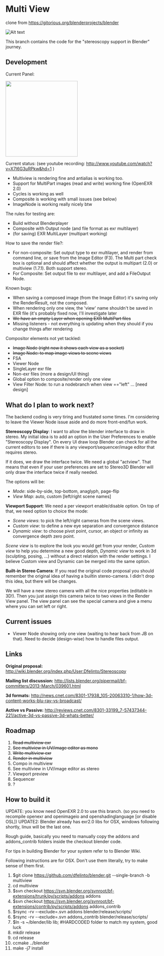 Multi View
==========
clone from https://gitorious.org/blenderprojects/blender

![Alt text](http://wiki.blender.org/uploads/0/0d/Dev-Stereoscopy-MirroredSample.png "BMW model by Mike Pan")

This branch contains the code for the "stereoscopy support in Blender" journey.

Development
-----------
Current Panel:

<img src="http://dalaifelinto.com/ftp/multiview/multiview_panel.jpg" alt="" width="235.5px" height="247.5px"/>

Current status:
(see youtube recording: http://www.youtube.com/watch?v=X7I6G3uRPkw&hd=1 )
* Multiview is rendering fine and antialias is working too.
* Support for MultiPart images (read and write) working fine (OpenEXR 2.0)
* Cycles is working as well
* Composite is working with small issues (see below)
* ImageNode is working really nicely btw

The rules for testing are:
* Build without Blenderplayer
* Composite with Output node (and file format as exr multilayer)
* (for saving) EXR MultiLayer (multipart working)

How to save the render file?:
* For non-composite:
Set output type to exr multilayer, and render from command line, or save from the Image Editor (F3).
The Multi part check box is optional and should affect whether the output is multipart (2.0) or multiview (1.7.1). Both support stereo.
* For Composite:
Set output file to exr multilayer, and add a FileOutput Node.

Known bugs:
* When saving a composed image (from the Image Editor) it's saving only the RenderResult, not the composed.
* When rendering only one view, the 'view' name shouldn't be saved in EXR file (it's probably fixed now, I'll investigate later
* ~~We have an empty Layer when opening EXR MultiPart files~~
* Missing listeners - not everything is updating when they should if you change things after rendering

Compositor elements not yet tackled:
* ~~Image Node (right now it shows each view as a socket)~~
* ~~Image Node: to map image views to scene views~~
* FSA
* Viewer Node
* SingleLayer exr file
* Non-exr files (more a design/UI thing)
* Global option to composite/render only one view
* View Filter Node: to run a nodebranch when view =="left" ... [need design]

What do I plan to work next?
--------------------------------------
The backend coding is very tiring and frustated some times.
I'm considering to leave the Viewer Node issue aside and do more front-end/fun work.

**Stereoscopy Display**:
I want to allow the blender interface to draw in stereo. My initial idea is to add an option in the User Preferences to enable "Stereoscopy Display".
On every UI draw loop Blender can check for all the current editors to see if there is any viewport/sequencer/image editor that requires stereo.

If it does, we draw the interface twice. We need a global "actview".
That means that even if your user preferences are set to Stereo3D Blender will only draw the interface twice if really needed.

The options will be:
* *Mode*: side-by-side, top-bottom, anaglyph, page-flip
* *View Map*: auto, custom [left/right scene names]


**Viewport Support**:
We need a per viewport enable/disable option.
On top of that, we need option to choice the mode:
* *Scene views*: to pick the left/right cameras from the scene views.
* *Custom view*: to define a new eye separation and convergence distance
* *Dynamic view*: to choose pivot point, cursor, an object or infinity as convergence depth zero point.

*Scene view* is to explore the look you would get from your render,
*Custom view* to help you determine a new good depth,
*Dynamic view* to work in 3d (sculpting, posing, ...) without a direct relation with the render settings.
I believe Custom view and Dynamic can be merged into the same option.

**Built-in Stereo Camera**:
If you read the original code proposal you should remember the original idea of having a builtin stereo-camera.
I didn't drop this idea, but there will be changes.

We will have a new stereo camera with all the nice properties (editable in 3D!).
Then you just assign this camera twice to two views in the Render View panel. The view panel can see the special camera and
give a menu where you can set left or right.


Current issues
--------------------------
* Viewer Node showing only one view (waiting to hear back from JB on that).
Need to decide (design-wise) how to handle files output.

Links
-----
**Original proposal:** http://wiki.blender.org/index.php/User:Dfelinto/Stereoscopy

**Mailing list discussion:**
http://lists.blender.org/pipermail/bf-committers/2013-March/039601.html

**3d formats:**
http://news.cnet.com/8301-17938_105-20063310-1/how-3d-content-works-blu-ray-vs-broadcast/

**Active vs Passive:**
http://reviews.cnet.com/8301-33199_7-57437344-221/active-3d-vs-passive-3d-whats-better/

Roadmap
-------
 1. ~~Read multiview exr~~
 2. ~~See multiview in UV/image editor as mono~~
 3. ~~Write multiview exr~~
 4. ~~Render in multiview~~
 5. Compo in multiview
 6. See multiview in UV/image editor as stereo
 7. Viewport preview
 8. Sequencer
 9. ?

How to build it
---------------
UPDATE: you know need OpenEXR 2.0 to use this branch.
(so you need to recompile openexr and openimageio and openshadinglanguage [or disable OSL])
UPDATE2: Blender already has exr2.0 libs for OSX, windows following shortly, linux will be the last one.

Rough guide, basically you need to manually copy the addons and addons_contrib folders inside the checkout blender code.

For tips in building Blender for your system refer to to Blender Wiki.

Following instructions are for OSX. Don't use them literally, try to make sense of them first.

 1. $git clone https://github.com/dfelinto/blender.git --single-branch -b multiview
 2. cd multiview
 3. $svn checkout https://svn.blender.org/svnroot/bf-extensions/trunk/py/scripts/addons addons
 4. $svn checkout https://svn.blender.org/svnroot/bf-extensions/contrib/py/scripts/addons addons_contrib
 5. $rsync -rv --exclude=.svn addons blender/release/scripts/
 6. $rsync -rv --exclude=.svn addons_contrib blender/release/scripts/
 7. $ln -s ~/blender/lib lib; #HARDCODED folder to match my system, good luck
 8. mkdir release
 9. cd release
 10. ccmake ../blender
 11. make -j7 install
